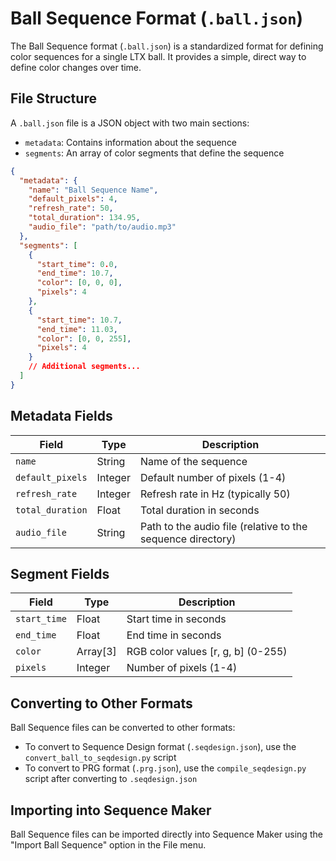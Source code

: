# Ball Sequence Format (`.ball.json`)

The Ball Sequence format (`.ball.json`) is a standardized format for defining color sequences for a single LTX ball. It provides a simple, direct way to define color changes over time.

## File Structure

A `.ball.json` file is a JSON object with two main sections:

* `metadata`: Contains information about the sequence
* `segments`: An array of color segments that define the sequence

```json
{
  "metadata": {
    "name": "Ball Sequence Name",
    "default_pixels": 4,
    "refresh_rate": 50,
    "total_duration": 134.95,
    "audio_file": "path/to/audio.mp3"
  },
  "segments": [
    {
      "start_time": 0.0,
      "end_time": 10.7,
      "color": [0, 0, 0],
      "pixels": 4
    },
    {
      "start_time": 10.7,
      "end_time": 11.03,
      "color": [0, 0, 255],
      "pixels": 4
    }
    // Additional segments...
  ]
}
```

## Metadata Fields

| Field | Type | Description |
|-------|------|-------------|
| `name` | String | Name of the sequence |
| `default_pixels` | Integer | Default number of pixels (1-4) |
| `refresh_rate` | Integer | Refresh rate in Hz (typically 50) |
| `total_duration` | Float | Total duration in seconds |
| `audio_file` | String | Path to the audio file (relative to the sequence directory) |

## Segment Fields

| Field | Type | Description |
|-------|------|-------------|
| `start_time` | Float | Start time in seconds |
| `end_time` | Float | End time in seconds |
| `color` | Array[3] | RGB color values [r, g, b] (0-255) |
| `pixels` | Integer | Number of pixels (1-4) |

## Converting to Other Formats

Ball Sequence files can be converted to other formats:

* To convert to Sequence Design format (`.seqdesign.json`), use the `convert_ball_to_seqdesign.py` script
* To convert to PRG format (`.prg.json`), use the `compile_seqdesign.py` script after converting to `.seqdesign.json`

## Importing into Sequence Maker

Ball Sequence files can be imported directly into Sequence Maker using the "Import Ball Sequence" option in the File menu.